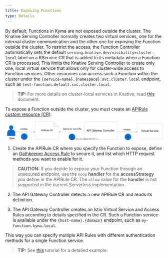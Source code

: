 ```yaml
---
title: Exposing Functions
type: Details
---
```


By default, Functions in Kyma are not exposed outside the cluster. The Knative Serving Controller normally creates two virtual services, one for the internal cluster communication and the other one for exposing the Function outside the cluster. To restrict the access, the Function Controller automatically sets the default `serving.knative.dev/visibility=cluster-local` label on a KService CR that is added to its metadata when a Function CR is processed. This limits the Knative Serving Controller to create only one, local virtual service that allows only for cluster-wide access to Function services. Other resources can access such a Function within the cluster under the `{service-name}.{namespace}.svc.cluster.local` endpoint, such as `test-function.default.svc.cluster.local`.

> **TIP:** For more details on cluster-local services in Knative, read [this](https://knative.dev/docs/serving/cluster-local-route/) document.

To expose a Function outside the cluster, you must create an [APIRule custom resource (CR)](/components/api-gateway#custom-resource-api-rule):

![Expose a Function service](./assets/api-rules.svg)

1. Create the APIRule CR where you specify the Function to expose, define an [Oathkeeper Access Rule](/components/api-gateway/#details-available-security-options) to secure it, and list which HTTP request methods you want to enable for it.

> **CAUTION:** If you decide to expose your Function through an unsecured endpoint, use the `noop` **handler** for the **accessStrategy** you define in the APIRule CR. The `allow` value for the **handler** is not supported in the current Serverless implementation.

2. The API Gateway Controller detects a new APIRule CR and reads its definition.

3. The API Gateway Controller creates an Istio Virtual Service and Access Rules according to details specified in the CR. Such a Function service is available under the `{host-name}.{domain}` endpoint, such as `my-function.kyma.local`.

This way you can specify multiple API Rules with different authentication methods for a single Function service.

> **TIP:** See [this](#tutorials-expose-a-function-with-an-api-rule) tutorial for a detailed example.
